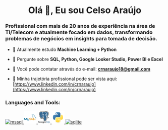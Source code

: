 <h1 align="center">Olá 👋, Eu sou Celso Araújo</h1>
<h3 align="left">Profissional com mais de 20 anos de experiência na área de TI/Telecom e atualmente focado em dados, transformando problemas de negócios em insights para tomada de decisão.</h3>

- 🌱 Atualmente estudo **Machine Learning + Python**

- 💬 Pergunte sobre **SQL, Python, Google Looker Studio, Power BI e Excel**

- 📧 Você pode contatar através do e-mail: **crnaraujo18@gmail.com**

- 📄 Minha trajetória profissional pode ser vista aqui: [https://www.linkedin.com/in/crnaraujo](https://www.linkedin.com/in/crnaraujo)

<h3 align="left">Languages and Tools:</h3>
<p align="left"> <a href="https://www.microsoft.com/en-us/sql-server" target="_blank" rel="noreferrer"> <img src="https://www.svgrepo.com/show/303229/microsoft-sql-server-logo.svg" alt="mssql" width="40" height="40"/> </a> <a href="https://www.mysql.com/" target="_blank" rel="noreferrer"> <img src="https://raw.githubusercontent.com/devicons/devicon/master/icons/mysql/mysql-original-wordmark.svg" alt="mysql" width="40" height="40"/> </a> <a href="https://www.postgresql.org" target="_blank" rel="noreferrer"> <img src="https://raw.githubusercontent.com/devicons/devicon/master/icons/postgresql/postgresql-original-wordmark.svg" alt="postgresql" width="40" height="40"/> </a> <a href="https://www.python.org" target="_blank" rel="noreferrer"> <img src="https://raw.githubusercontent.com/devicons/devicon/master/icons/python/python-original.svg" alt="python" width="40" height="40"/> </a> <a href="https://www.sqlite.org/" target="_blank" rel="noreferrer"> <img src="https://www.vectorlogo.zone/logos/sqlite/sqlite-icon.svg" alt="sqlite" width="40" height="40"/> </a> </p>






<!--

### Hi there 👋


**crna18/crna18** is a ✨ _special_ ✨ repository because its `README.md` (this file) appears on your GitHub profile.

Here are some ideas to get you started:

- 🔭 I’m currently working on ...
- 🌱 I’m currently learning ...
- 👯 I’m looking to collaborate on ...
- 🤔 I’m looking for help with ...
- 💬 Ask me about ...
- 📫 How to reach me: ...
- 😄 Pronouns: ...
- ⚡ Fun fact: ...
-->
